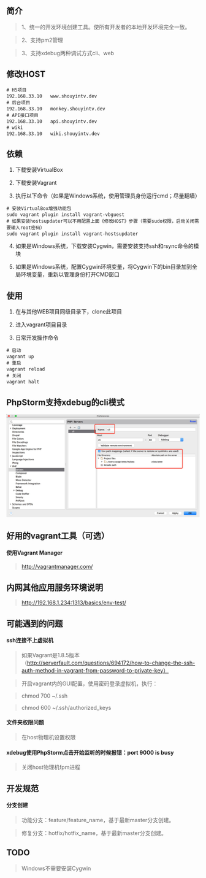 ## 简介

> 1、统一的开发环境创建工具。使所有开发者的本地开发环境完全一致。

> 2、支持pm2管理

> 3、支持xdebug两种调试方式cli、web

## 修改HOST

```
# H5项目
192.168.33.10   www.shouyintv.dev
# 后台项目
192.168.33.10   monkey.shouyintv.dev
# API接口项目
192.168.33.10   api.shouyintv.dev
# wiki
192.168.33.10   wiki.shouyintv.dev
```

## 依赖

1. 下载安装VirtualBox

2. 下载安装Vagrant

3. 执行以下命令（如果是Windows系统，使用管理员身份运行cmd；尽量翻墙）
```
# 安装VirtualBox增强功能包
sudo vagrant plugin install vagrant-vbguest
# 如果安装hostsupdater可以不用配置上面《修改HOST》步骤（需要sudo权限，启动关闭需要输入root密码）
sudo vagrant plugin install vagrant-hostsupdater
```
4. 如果是Windows系统，下载安装Cygwin，需要安装支持ssh和rsync命令的模块

5. 如果是Windows系统，配置Cygwin环境变量，将Cygwin下的bin目录加到全局环境变量，重新以管理身份打开CMD窗口

## 使用

1. 在与其他WEB项目同级目录下，clone此项目

2. 进入vagrant项目目录

3. 日常开发操作命令
```
# 启动
vagrant up
# 重启
vagrant reload
# 关闭
vagrant halt
```

## PhpStorm支持xdebug的cli模式

![](images/phpstorm-cli.png)

## 好用的vagrant工具（可选）

#### 使用Vagrant Manager

> http://vagrantmanager.com/

## 内网其他应用服务环境说明

> http://192.168.1.234:1313/basics/env-test/

## 可能遇到的问题

#### ssh连接不上虚拟机

> 如果Vagrant是1.8.5版本（http://serverfault.com/questions/694172/how-to-change-the-ssh-auth-method-in-vagrant-from-password-to-private-key）

> 开启vagrant内的GUI配置，使用密码登录虚拟机，执行：

> chmod 700 ~/.ssh

> chmod 600 ~/.ssh/authorized_keys

#### 文件夹权限问题

> 在host物理机设置权限

#### xdebug使用PhpStorm点击开始监听的时候报错：port 9000 is busy

> 关闭host物理机fpm进程


## 开发规范

#### 分支创建

> 功能分支：feature/feature_name，基于最新master分支创建。

> 修复分支：hotfix/hotfix_name，基于最新master分支创建。

## TODO

> Windows不需要安装Cygwin